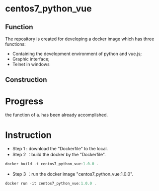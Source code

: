# centos7_python_vue
## Function
  The repository is created for developing a docker image which has three functions:
+ Containing the development environment of python and vue.js;
+ Graphic interface;
+ Telnet in windows
## Construction
# Progress
the function of a. has been already accomplished.
# Instruction
+ Step 1 : download the "Dockerfile" to the local.
+ Step 2 ：build the docker by the "Dockerfile".
``` js
docker build -t centos7_python_vue:1.0.0 .
```
+ Step 3 ：run the docker image "centos7_python_vue:1.0.0".
``` js
docker run -it centos7_python_vue:1.0.0 .
```
